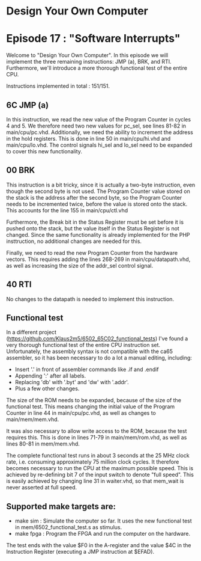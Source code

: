 # Design Your Own Computer
# Episode 17 : "Software Interrupts"

Welcome to "Design Your Own Computer".  In this episode we will implement
the three remaining instructions: JMP (a), BRK, and RTI. Furthermore,
we'll introduce a more thorough functional test of the entire CPU.

Instructions implemented in total : 151/151.

## 6C JMP (a)
In this instruction, we read the new value of the Program Counter
in cycles 4 and 5. We therefore need two new values for pc\_sel, see
lines 81-82 in main/cpu/pc.vhd. Additionally, we need the ability
to increment the address in the hold registers. This is done in line 50 in
main/cpu/hi.vhd and main/cpu/lo.vhd. The control signals hi\_sel and lo\_sel
need to be expanded to cover this new functionality.

## 00 BRK
This instruction is a bit tricky, since it is actually a two-byte instruction,
even though the second byte is not used. The Program Counter value stored on
the stack is the address after the second byte, so the Program Counter needs to
be incremented twice, before the value is stored onto the stack. This accounts
for the line 155 in main/cpu/ctl.vhd

Furthermore, the Break bit in the Status Register must be set before it is
pushed onto the stack, but the value itself in the Status Register is not
changed. Since the same functionality is already implemented for the PHP
insttruction, no additional changes are needed for this.

Finally, we need to read the new Program Counter from the hardware vectors.
This requires adding the lines 268-269 in main/cpu/datapath.vhd, as well as
increasing the size of the addr\_sel control signal.


## 40 RTI
No changes to the datapath is needed to implement this instruction.


## Functional test
In a different project (<https://github.com/Klaus2m5/6502_65C02_functional_tests>)
I've found a very thorough functional test of the entire CPU
instruction set.  Unfortunately, the assembly syntax is not compatible with the
ca65 assembler, so it has been necessary to do a lot a manual editing,
including:
* Insert '.' in front of assembler commands like .if and .endif
* Appending ':' after all labels.
* Replacing 'db' with '.byt' and 'dw' with '.addr'.
* Plus a few other changes.

The size of the ROM needs to be expanded, because of the size of the functional
test. This means changing the initial value of the Program Counter
in line 44 in main/cpu/pc.vhd, as well as changes to main/mem/mem.vhd.

It was also necessary to allow write access to the ROM, because the test
requires this.  This is done in lines 71-79 in main/mem/rom.vhd, as well as
lines 80-81 in mem/mem.vhd.

The complete functional test runs in about 3 seconds at the 25 MHz clock rate,
i.e. consuming approximately 75 million clock cycles. It therefore becomes
necessary to run the CPU at the maximum possible speed. This is achieved by
re-defining bit 7 of the input switch to denote "full speed".  This is easily
achieved by changing line 31 in waiter.vhd, so that mem\_wait is never asserted
at full speed.

## Supported make targets are:
* make sim : Simulate the computer so far. It uses the new functional
  test in mem/6502\_functional\_test.s as stimulus.
* make fpga : Program the FPGA and run the computer on the hardware.

The test ends with the value $F0 in the A-register and the value $4C in the
Instruction Register (executing a JMP instruction at $EFAD).

